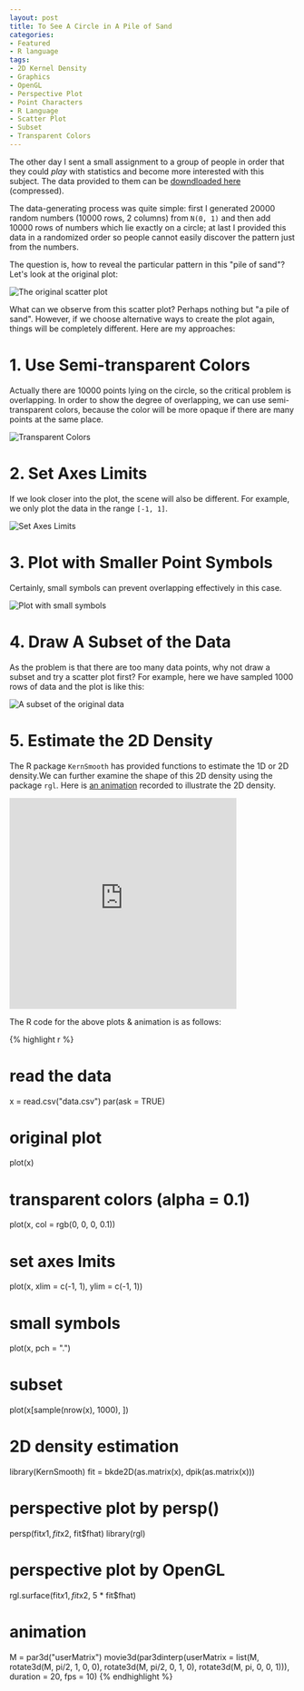 ```yaml
---
layout: post
title: To See A Circle in A Pile of Sand
categories:
- Featured
- R language
tags:
- 2D Kernel Density
- Graphics
- OpenGL
- Perspective Plot
- Point Characters
- R Language
- Scatter Plot
- Subset
- Transparent Colors
---
```


The other day I sent a small assignment to a group of people in order that they could _play_ with statistics and become more interested with this subject. The data provided to them can be [downdloaded here](https://github.com/downloads/yihui/yihui.github.com/circle-data-yihui-xie.tar.bz2) (compressed).

The data-generating process was quite simple: first I generated 20000 random numbers (10000 rows, 2 columns) from `N(0, 1)` and then add 10000 rows of numbers which lie exactly on a circle; at last I provided this data in a randomized order so people cannot easily discover the pattern just from the numbers.

The question is, how to reveal the particular pattern in this "pile of sand"? Let's look at the original plot:

![The original scatter plot](http://i.imgur.com/TfwQw.png)

What can we observe from this scatter plot? Perhaps nothing but "a pile of sand". However, if we choose alternative ways to create the plot again, things will be completely different. Here are my approaches:

# 1. Use Semi-transparent Colors

Actually there are 10000 points lying on the circle, so the critical problem is overlapping. In order to show the degree of overlapping, we can use semi-transparent colors, because the color will be more opaque if there are many points at the same place.

![Transparent Colors](http://i.imgur.com/CwPVN.png)

# 2. Set Axes Limits

If we look closer into the plot, the scene will also be different. For example, we only plot the data in the range `[-1, 1]`.

![Set Axes Limits](http://i.imgur.com/szpEf.png)

# 3. Plot with Smaller Point Symbols

Certainly, small symbols can prevent overlapping effectively in this case.

![Plot with small symbols](http://i.imgur.com/xszYg.png)

# 4. Draw A Subset of the Data

As the problem is that there are too many data points, why not draw a subset and try a scatter plot first? For example, here we have sampled 1000 rows of data and the plot is like this:

![A subset of the original data](http://i.imgur.com/NGl93.png)

# 5. Estimate the 2D Density

The R package `KernSmooth` has provided functions to estimate the 1D or 2D density.We can further examine the shape of this 2D density using the package `rgl`. Here is [an animation](http://vimeo.com/4745847) recorded to illustrate the 2D density.

<iframe src="http://player.vimeo.com/video/4745847?title=0&amp;byline=0&amp;portrait=0" width="400" height="372" frameborder="0" webkitAllowFullScreen mozallowfullscreen allowFullScreen></iframe>

The R code for the above plots & animation is as follows:

{% highlight r %}
# read the data
x = read.csv("data.csv")
par(ask = TRUE)
# original plot
plot(x)
# transparent colors (alpha = 0.1)
plot(x, col = rgb(0, 0, 0, 0.1))
# set axes lmits
plot(x, xlim = c(-1, 1), ylim = c(-1, 1))
# small symbols
plot(x, pch = ".")
# subset
plot(x[sample(nrow(x), 1000), ])
# 2D density estimation
library(KernSmooth)
fit = bkde2D(as.matrix(x), dpik(as.matrix(x)))
# perspective plot by persp()
persp(fit$x1, fit$x2, fit$fhat)
library(rgl)
# perspective plot by OpenGL
rgl.surface(fit$x1, fit$x2, 5 * fit$fhat)
# animation
M = par3d("userMatrix")
movie3d(par3dinterp(userMatrix = list(M, 
  rotate3d(M, pi/2, 1, 0, 0), rotate3d(M, pi/2, 0, 1, 0), 
  rotate3d(M, pi, 0, 0, 1))), duration = 20, fps = 10)
{% endhighlight %}

